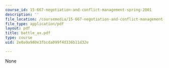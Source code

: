 ```yaml
---
course_id: 15-667-negotiation-and-conflict-management-spring-2001
description: ''
file_location: /coursemedia/15-667-negotiation-and-conflict-management-spring-2001/2e0a9a980e3fbcda099f4d336b11d32e_battle_ax.pdf
file_type: application/pdf
layout: pdf
title: battle_ax.pdf
type: course
uid: 2e0a9a980e3fbcda099f4d336b11d32e

---
```

None